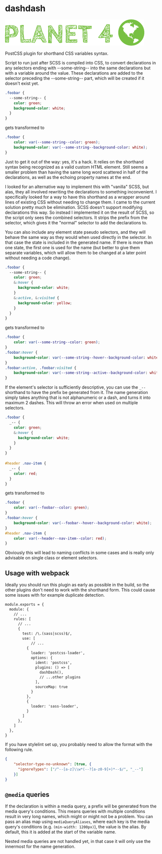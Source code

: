 # dashdash

![Planet4](./planet4.png)

PostCSS plugin for shorthand CSS variables syntax.

Script to run just after SCSS is compiled into CSS, to convert declarations in any selectors ending with --some-string--
into the same declarations but with a variable around the value. These declarations are added to the selector preceding
the --some-string-- part, which will be created if it doesn't exist yet.

```scss
.foobar {
  --some-string-- {
    color: green;
    background-color: white;
  }
}
```
gets transformed to 
```css
.foobar {
    color: var(--some-string--color: green);
    background-color: var(--some-string--background-color: white);
}
```

Just to get it out of the way: yes, it's a hack. It relies on the shorthand syntax being recognized as a valid custom
HTML element. Still seems a smaller problem than having the same long word scattered in half of the declarations, as 
well as the echoing property names at the end.

I looked for an alternative way to implement this with "vanilla" SCSS, but alas, they all involved rewriting the 
declarations to something inconvenient. I specifically looked for a way to have this shorthand as a wrapper around lines
of existing CSS without needing to change them. I came to the current solution pretty much be elimination. SCSS doesn't
support modifying declarations this way. So instead I implemented it on the result of SCSS, so the script only sees the 
combined selectors. It strips the prefix from the selector, which gives it the "normal" selector to add the declarations
to.

You can also include any element state pseudo selectors, and they will behave the same way as they would when used 
directly in the selector. In that case the state is included in the generated name. If there is more than one state, the
first one is used for the name (but better to give them separate variables, which will allow them to be changed at a
later point without needing a code change).
```scss
.foobar {
  --some-string-- {
    color: green;
    &:hover {
      background-color: white;
    }
    &:active, &:visited {
      background-color: yellow;
    }
  }
}
```
gets transformed to
```css
.foobar {
    color: var(--some-string--color: green);
}
.foobar:hover {
    background-color: var(--some-string--hover--background-color: white);
}
.foobar:active, .foobar:visited {
    background-color: var(--some-string--active--background-color: white);
}
```

If the element's selector is sufficiently descriptive, you can use the `_--` shorthand to have the prefix be generated
from it. The name generation simply takes anything that is not alphanumeric or a dash, and turns it into maximum 2
dashes. This will throw an error when used on multiple selectors.

```scss
.foobar {
  _-- {
    color: green;
    &:hover {
      background-color: white;
    }
  }
}

#header .nav-item {
  _-- {
    color: red;
  }
}
```
gets transformed to
```css
.foobar {
    color: var(--foobar--color: green);
}
.foobar:hover {
    background-color: var(--foobar--hover--background-color: white);
}
#header .nav-item {
    color: var(--header--nav-item--color: red);
}
```

Obviously this will lead to naming conflicts in some cases and is really only advisable on single class or element
selectors.

## Usage with webpack

Ideally you should run this plugin as early as possible in the build, so the other plugins don't need to work with the
shorthand form. This could cause some issues with for example duplicate detection.

```ecmascript 6
module.exports = {
  module: {
    // ...
    rules: [
      // ...
      {
        test: /\.(sass|scss)$/,
        use: [
            // ...
          {
            loader: 'postcss-loader',
            options: {
              ident: 'postcss',
              plugins: () => [
                dashDash(),
                // ...other plugins
              ],
              sourceMap: true
            }
          },
          {
            loader: 'sass-loader',
          }
        ]
      },
    ]
  },
}
```

If you have stylelint set up, you probably need to allow the format with the following rule.
```json
{
    "selector-type-no-unknown": [true, {
	  "ignoreTypes": ["/^--[a-z]\\w*(--?[a-z0-9]+)*--$/", "_--"]
	}]
}
```

## `@media` queries

If the declaration is within a media query, a prefix will be generated from the media query's conditions. This means
queries with multiple conditions result in very long names, which might or might not be a problem. You can pass an alias
map using `mediaQueryAliases`, where each key is the media query's conditions (e.g. `(min-width: 1200px)`), the value is
the alias. By default, this it is added at the start of the variable name.

Nested media queries are not handled yet, in that case it will only use the innermost for the name generation.
